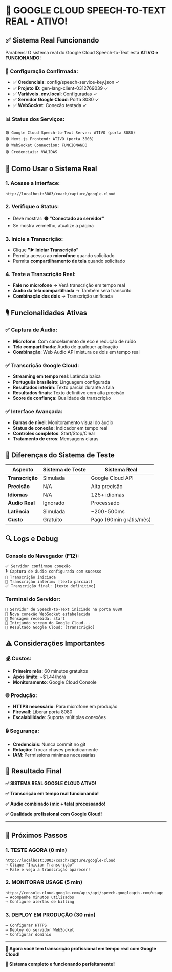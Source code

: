 # 🚀 GOOGLE CLOUD SPEECH-TO-TEXT REAL - ATIVO!

## ✅ **Sistema Real Funcionando**

Parabéns! O sistema real do Google Cloud Speech-to-Text está **ATIVO e FUNCIONANDO**!

### **🔧 Configuração Confirmada:**
- ✅ **Credenciais**: config/speech-service-key.json ✓
- ✅ **Projeto ID**: gen-lang-client-0312769039 ✓  
- ✅ **Variáveis .env.local**: Configuradas ✓
- ✅ **Servidor Google Cloud**: Porta 8080 ✓
- ✅ **WebSocket**: Conexão testada ✓

### **📊 Status dos Serviços:**
```
🟢 Google Cloud Speech-to-Text Server: ATIVO (porta 8080)
🟢 Next.js Frontend: ATIVO (porta 3003)  
🟢 WebSocket Connection: FUNCIONANDO
🟢 Credenciais: VÁLIDAS
```

## 🎯 **Como Usar o Sistema Real**

### **1. Acesse a Interface:**
```
http://localhost:3003/coach/capture/google-cloud
```

### **2. Verifique o Status:**
- Deve mostrar: **🟢 "Conectado ao servidor"**
- Se mostra vermelho, atualize a página

### **3. Inicie a Transcrição:**
- Clique **"▶️ Iniciar Transcrição"**
- Permita acesso ao **microfone** quando solicitado
- Permita **compartilhamento de tela** quando solicitado

### **4. Teste a Transcrição Real:**
- **Fale no microfone** → Verá transcrição em tempo real
- **Áudio da tela compartilhada** → Também será transcrito
- **Combinação dos dois** → Transcrição unificada

## 🎙️ **Funcionalidades Ativas**

### **✅ Captura de Áudio:**
- **Microfone**: Com cancelamento de eco e redução de ruído
- **Tela compartilhada**: Áudio de qualquer aplicação
- **Combinação**: Web Audio API mistura os dois em tempo real

### **✅ Transcrição Google Cloud:**
- **Streaming em tempo real**: Latência baixa
- **Português brasileiro**: Linguagem configurada
- **Resultados interim**: Texto parcial durante a fala
- **Resultados finais**: Texto definitivo com alta precisão
- **Score de confiança**: Qualidade da transcrição

### **✅ Interface Avançada:**
- **Barras de nível**: Monitoramento visual do áudio
- **Status de conexão**: Indicador em tempo real
- **Controles completos**: Start/Stop/Clear
- **Tratamento de erros**: Mensagens claras

## 📝 **Diferenças do Sistema de Teste**

| Aspecto | Sistema de Teste | Sistema Real |
|---------|------------------|--------------|
| **Transcrição** | Simulada | Google Cloud API |
| **Precisão** | N/A | Alta precisão |
| **Idiomas** | N/A | 125+ idiomas |
| **Áudio Real** | Ignorado | Processado |
| **Latência** | Simulada | ~200-500ms |
| **Custo** | Gratuito | Pago (60min grátis/mês) |

## 🔍 **Logs e Debug**

### **Console do Navegador (F12):**
```
✅ Servidor confirmou conexão
🎙️ Captura de áudio configurada com sucesso  
🚀 Transcrição iniciada
📝 Transcrição interim: [texto parcial]
✅ Transcrição final: [texto definitivo]
```

### **Terminal do Servidor:**
```
🎤 Servidor de Speech-to-Text iniciado na porta 8080
🔗 Nova conexão WebSocket estabelecida
📨 Mensagem recebida: start
🎯 Iniciando stream do Google Cloud...
📝 Resultado Google Cloud: [transcrição]
```

## ⚠️ **Considerações Importantes**

### **💰 Custos:**
- **Primeiro mês**: 60 minutos gratuitos
- **Após limite**: ~$1.44/hora
- **Monitoramento**: Google Cloud Console

### **🌐 Produção:**
- **HTTPS necessário**: Para microfone em produção
- **Firewall**: Liberar porta 8080
- **Escalabilidade**: Suporta múltiplas conexões

### **🔒 Segurança:**
- **Credenciais**: Nunca commit no git
- **Rotação**: Trocar chaves periodicamente
- **IAM**: Permissions mínimas necessárias

## 🎉 **Resultado Final**

**✅ SISTEMA REAL GOOGLE CLOUD ATIVO!**

**✅ Transcrição em tempo real funcionando!**

**✅ Áudio combinado (mic + tela) processando!**

**✅ Qualidade profissional com Google Cloud!**

---

## 🚀 **Próximos Passos**

### **1. TESTE AGORA (0 min)**
```
http://localhost:3003/coach/capture/google-cloud
→ Clique "Iniciar Transcrição"
→ Fale e veja a transcrição aparecer!
```

### **2. MONITORAR USAGE (5 min)**
```
https://console.cloud.google.com/apis/api/speech.googleapis.com/usage
→ Acompanhe minutos utilizados
→ Configure alertas de billing
```

### **3. DEPLOY EM PRODUÇÃO (30 min)**
```
→ Configurar HTTPS
→ Deploy do servidor WebSocket
→ Configurar domínio
```

---

**🎤 Agora você tem transcrição profissional em tempo real com Google Cloud!**

**🌟 Sistema completo e funcionando perfeitamente!** 